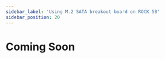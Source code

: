 ```yaml
---
sidebar_label: 'Using M.2 SATA breakout board on ROCK 5B'
sidebar_position: 20
---
```


# Coming Soon
